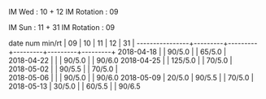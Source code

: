IM Wed      : 10 + 12
IM Rotation :      09

IM Sun      : 11 + 31
IM Rotation : 09

date num min/rt |    09   |    10   |    11   |    12   |    31   |
----------------+---------+---------+---------+---------+---------+
2018-04-18      |         |  90/5.0 |         |  65/5.0 |        
2018-04-22      |         |         |  90/5.0 |         |  90/6.0
2018-04-25      |         | 125/5.0 |         |  70/5.0 |        
2018-05-02      |         |  90/5.5 |         |  70/5.0 |        
2018-05-06      |         |         |  90/5.0 |         |  90/6.0
2018-05-09      |  20/5.0 |  90/5.5 |         |  70/5.0 |        
2018-05-13      |  30/5.0 |         |  60/5.5 |         |  90/6.5
